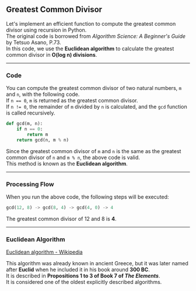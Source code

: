 ## Greatest Common Divisor
Let's implement an efficient function to compute the greatest common divisor using recursion in Python.  
The original code is borrowed from *Algorithm Science: A Beginner's Guide* by Tetsuo Asano, P.73.  
In this code, we use the **Euclidean algorithm** to calculate the greatest common divisor in **O(log n) divisions**.  

---

### **Code**
You can compute the greatest common divisor of two natural numbers, `m` and `n`, with the following code.  
If `n == 0`, `m` is returned as the greatest common divisor.  
If `n != 0`, the remainder of `m` divided by `n` is calculated, and the `gcd` function is called recursively.  

```py
def gcd(m, n):
    if n == 0:
        return m
    return gcd(n, m % n)
```

Since the greatest common divisor of `m` and `n` is the same as the greatest common divisor of `n` and `m % n`, the above code is valid.  
This method is known as the **Euclidean algorithm**.  

---

### **Processing Flow**
When you run the above code, the following steps will be executed:  

```py
gcd(12, 8) -> gcd(8, 4) -> gcd(4, 0) -> 4
```
The greatest common divisor of 12 and 8 is **4**.  

---

### **Euclidean Algorithm**
[Euclidean algorithm - Wikipedia](https://en.wikipedia.org/wiki/Euclidean_algorithm)  

This algorithm was already known in ancient Greece, but it was later named after **Euclid** when he included it in his book around **300 BC**.  
It is described in **Propositions 1 to 3 of Book 7 of *The Elements***.  
It is considered one of the oldest explicitly described algorithms.  